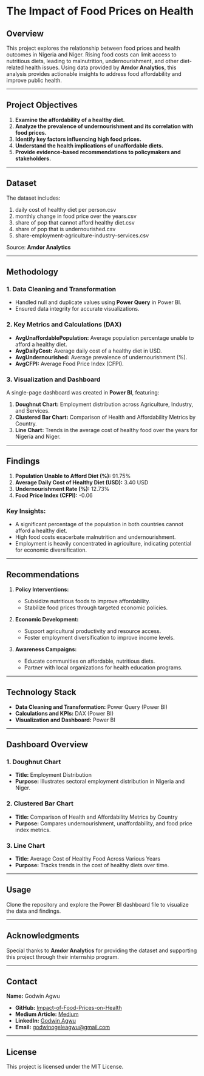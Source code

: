 # **The Impact of Food Prices on Health**

## **Overview**  
This project explores the relationship between food prices and health outcomes in Nigeria and Niger. Rising food costs can limit access to nutritious diets, leading to malnutrition, undernourishment, and other diet-related health issues. Using data provided by **Amdor Analytics**, this analysis provides actionable insights to address food affordability and improve public health.

---

## **Project Objectives**  
1. **Examine the affordability of a healthy diet.**  
2. **Analyze the prevalence of undernourishment and its correlation with food prices.**  
3. **Identify key factors influencing high food prices.**  
4. **Understand the health implications of unaffordable diets.**  
5. **Provide evidence-based recommendations to policymakers and stakeholders.**

---

## **Dataset**  
The dataset includes:  
1. daily cost of healthy diet per person.csv
2. monthly change in food price over the years.csv
3. share of pop that cannot afford healthy diet.csv
4. share of pop that is undernourished.csv
5. share-employment-agriculture-industry-services.csv

Source: **Amdor Analytics**

---

## **Methodology**  

### **1. Data Cleaning and Transformation**  
- Handled null and duplicate values using **Power Query** in Power BI.  
- Ensured data integrity for accurate visualizations.  

### **2. Key Metrics and Calculations (DAX)**  
- **AvgUnaffordablePopulation:** Average population percentage unable to afford a healthy diet.  
- **AvgDailyCost:** Average daily cost of a healthy diet in USD.  
- **AvgUndernourished:** Average prevalence of undernourishment (%).  
- **AvgCFPI:** Average Food Price Index (CFPI).  

### **3. Visualization and Dashboard**  
A single-page dashboard was created in **Power BI**, featuring:  
1. **Doughnut Chart:** Employment distribution across Agriculture, Industry, and Services.  
2. **Clustered Bar Chart:** Comparison of Health and Affordability Metrics by Country.  
3. **Line Chart:** Trends in the average cost of healthy food over the years for Nigeria and Niger.  

---

## **Findings**  

1. **Population Unable to Afford Diet (%):** 91.75%  
2. **Average Daily Cost of Healthy Diet (USD):** 3.40 USD  
3. **Undernourishment Rate (%):** 12.73%  
4. **Food Price Index (CFPI):** -0.06  

### **Key Insights:**  
- A significant percentage of the population in both countries cannot afford a healthy diet.  
- High food costs exacerbate malnutrition and undernourishment.  
- Employment is heavily concentrated in agriculture, indicating potential for economic diversification.  

---

## **Recommendations**  
1. **Policy Interventions:**  
   - Subsidize nutritious foods to improve affordability.  
   - Stabilize food prices through targeted economic policies.  

2. **Economic Development:**  
   - Support agricultural productivity and resource access.  
   - Foster employment diversification to improve income levels.  

3. **Awareness Campaigns:**  
   - Educate communities on affordable, nutritious diets.  
   - Partner with local organizations for health education programs.  

---

## **Technology Stack**  
- **Data Cleaning and Transformation:** Power Query (Power BI)  
- **Calculations and KPIs:** DAX (Power BI)  
- **Visualization and Dashboard:** Power BI  

---

## **Dashboard Overview**  

### **1. Doughnut Chart**  
- **Title:** Employment Distribution  
- **Purpose:** Illustrates sectoral employment distribution in Nigeria and Niger.  

### **2. Clustered Bar Chart**  
- **Title:** Comparison of Health and Affordability Metrics by Country  
- **Purpose:** Compares undernourishment, unaffordability, and food price index metrics.  

### **3. Line Chart**  
- **Title:** Average Cost of Healthy Food Across Various Years  
- **Purpose:** Tracks trends in the cost of healthy diets over time.  

---

## **Usage**  
Clone the repository and explore the Power BI dashboard file to visualize the data and findings.  

---

## **Acknowledgments**  
Special thanks to **Amdor Analytics** for providing the dataset and supporting this project through their internship program.

---

## **Contact**  
**Name:** Godwin Agwu  
- **GitHub:** [Impact-of-Food-Prices-on-Health](#)  
- **Medium Article:** [Medium](https://godwinogele.medium.com/the-impact-of-food-prices-on-health-power-bi-analysis-and-dashboard-bcbc1ebcf309)
- **LinkedIn:** [Godwin Agwu](https://www.linkedin.com/in/godwin-agwu/)  
- **Email:** [godwinogeleagwu@gmail.com](mailto:godwinogeleagwu@gmail.com)  

---

## **License**  
This project is licensed under the MIT License.
